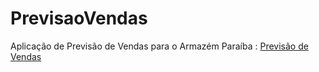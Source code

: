 # PrevisaoVendas


Aplicação de Previsão de Vendas para o Armazém Paraíba : [Previsão de Vendas](https://armazem-develop.herokuapp.com/)